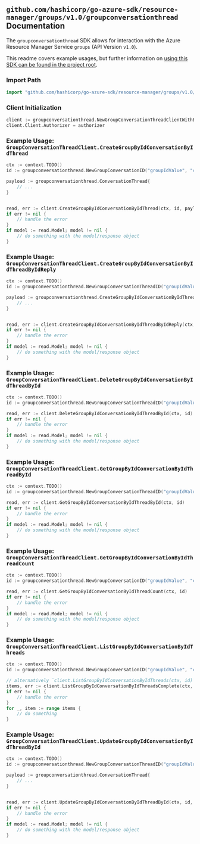 
## `github.com/hashicorp/go-azure-sdk/resource-manager/groups/v1.0/groupconversationthread` Documentation

The `groupconversationthread` SDK allows for interaction with the Azure Resource Manager Service `groups` (API Version `v1.0`).

This readme covers example usages, but further information on [using this SDK can be found in the project root](https://github.com/hashicorp/go-azure-sdk/tree/main/docs).

### Import Path

```go
import "github.com/hashicorp/go-azure-sdk/resource-manager/groups/v1.0/groupconversationthread"
```


### Client Initialization

```go
client := groupconversationthread.NewGroupConversationThreadClientWithBaseURI("https://management.azure.com")
client.Client.Authorizer = authorizer
```


### Example Usage: `GroupConversationThreadClient.CreateGroupByIdConversationByIdThread`

```go
ctx := context.TODO()
id := groupconversationthread.NewGroupConversationID("groupIdValue", "conversationIdValue")

payload := groupconversationthread.ConversationThread{
	// ...
}


read, err := client.CreateGroupByIdConversationByIdThread(ctx, id, payload)
if err != nil {
	// handle the error
}
if model := read.Model; model != nil {
	// do something with the model/response object
}
```


### Example Usage: `GroupConversationThreadClient.CreateGroupByIdConversationByIdThreadByIdReply`

```go
ctx := context.TODO()
id := groupconversationthread.NewGroupConversationThreadID("groupIdValue", "conversationIdValue", "conversationThreadIdValue")

payload := groupconversationthread.CreateGroupByIdConversationByIdThreadByIdReplyRequest{
	// ...
}


read, err := client.CreateGroupByIdConversationByIdThreadByIdReply(ctx, id, payload)
if err != nil {
	// handle the error
}
if model := read.Model; model != nil {
	// do something with the model/response object
}
```


### Example Usage: `GroupConversationThreadClient.DeleteGroupByIdConversationByIdThreadById`

```go
ctx := context.TODO()
id := groupconversationthread.NewGroupConversationThreadID("groupIdValue", "conversationIdValue", "conversationThreadIdValue")

read, err := client.DeleteGroupByIdConversationByIdThreadById(ctx, id)
if err != nil {
	// handle the error
}
if model := read.Model; model != nil {
	// do something with the model/response object
}
```


### Example Usage: `GroupConversationThreadClient.GetGroupByIdConversationByIdThreadById`

```go
ctx := context.TODO()
id := groupconversationthread.NewGroupConversationThreadID("groupIdValue", "conversationIdValue", "conversationThreadIdValue")

read, err := client.GetGroupByIdConversationByIdThreadById(ctx, id)
if err != nil {
	// handle the error
}
if model := read.Model; model != nil {
	// do something with the model/response object
}
```


### Example Usage: `GroupConversationThreadClient.GetGroupByIdConversationByIdThreadCount`

```go
ctx := context.TODO()
id := groupconversationthread.NewGroupConversationID("groupIdValue", "conversationIdValue")

read, err := client.GetGroupByIdConversationByIdThreadCount(ctx, id)
if err != nil {
	// handle the error
}
if model := read.Model; model != nil {
	// do something with the model/response object
}
```


### Example Usage: `GroupConversationThreadClient.ListGroupByIdConversationByIdThreads`

```go
ctx := context.TODO()
id := groupconversationthread.NewGroupConversationID("groupIdValue", "conversationIdValue")

// alternatively `client.ListGroupByIdConversationByIdThreads(ctx, id)` can be used to do batched pagination
items, err := client.ListGroupByIdConversationByIdThreadsComplete(ctx, id)
if err != nil {
	// handle the error
}
for _, item := range items {
	// do something
}
```


### Example Usage: `GroupConversationThreadClient.UpdateGroupByIdConversationByIdThreadById`

```go
ctx := context.TODO()
id := groupconversationthread.NewGroupConversationThreadID("groupIdValue", "conversationIdValue", "conversationThreadIdValue")

payload := groupconversationthread.ConversationThread{
	// ...
}


read, err := client.UpdateGroupByIdConversationByIdThreadById(ctx, id, payload)
if err != nil {
	// handle the error
}
if model := read.Model; model != nil {
	// do something with the model/response object
}
```
